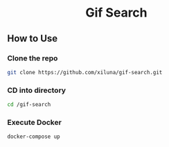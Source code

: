 <div align="center">
  <h1>Gif Search</h1>
</div>

## How to Use

### Clone the repo

```bash
git clone https://github.com/xiluna/gif-search.git
```

### CD into directory

```bash
cd /gif-search
```

### Execute Docker

```bash
docker-compose up
```
